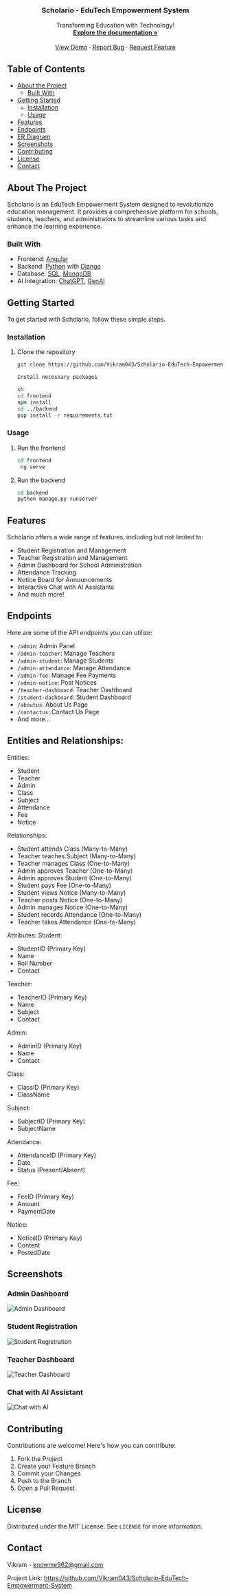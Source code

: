 <!-- PROJECT LOGO -->
<p align="center">
  <h3 align="center">Scholario - EduTech Empowerment System</h3>
  <p align="center">
    Transforming Education with Technology!
    <br />
    <a href="https://sms-blog-git-main-phoenix043.vercel.app/"><strong>Explore the documentation »</strong></a>
    <br />
    <br />
    <a href="https://school-jkye.onrender.com/">View Demo</a>
    ·
    <a href="https://sms-blog-git-main-phoenix043.vercel.app/">Report Bug</a>
    ·
    <a href="https://sms-blog-git-main-phoenix043.vercel.app/">Request Feature</a>
  </p>
</p>

<!-- TABLE OF CONTENTS -->
## Table of Contents

* [About the Project](#about-the-project)
  * [Built With](#built-with)
* [Getting Started](#getting-started)
  * [Installation](#installation)
  * [Usage](#usage)
* [Features](#features)
* [Endpoints](#endpoints)
* [ER Diagram](#entities-and-relationships)  
* [Screenshots](#screenshots)
* [Contributing](#contributing)
* [License](#license)
* [Contact](#contact)

<!-- ABOUT THE PROJECT -->
## About The Project

Scholario is an EduTech Empowerment System designed to revolutionize education management. It provides a comprehensive platform for schools, students, teachers, and administrators to streamline various tasks and enhance the learning experience.

### Built With

* Frontend: [Angular](https://angular.io/)
* Backend: [Python](https://www.python.org/) with [Django](https://www.djangoproject.com/)
* Database: [SQL](https://www.sql.org/), [MongoDB](https://www.mongodb.com/)
* AI Integration: [ChatGPT](https://openai.com/), [GenAI](https://genai.com/)

<!-- GETTING STARTED -->
## Getting Started

To get started with Scholario, follow these simple steps.

### Installation

1. Clone the repository
   ```sh
   git clone https://github.com/Vikram043/Scholario-EduTech-Empowerment-System

   Install necessary packages

   sh
   cd frontend
   npm install
   cd ../backend
   pip install -r requirements.txt

### Usage

1. Run the frontend
   ```sh
   cd frontend
    ng serve


2. Run the backend
   ```sh
   cd backend
   python manage.py runserver

<!-- FEATURES -->
## Features

Scholario offers a wide range of features, including but not limited to:

- Student Registration and Management
- Teacher Registration and Management
- Admin Dashboard for School Administration
- Attendance Tracking
- Notice Board for Announcements
- Interactive Chat with AI Assistants
- And much more!

<!-- ENDPOINTS -->
## Endpoints

Here are some of the API endpoints you can utilize:

- `/admin`: Admin Panel
- `/admin-teacher`: Manage Teachers
- `/admin-student`: Manage Students
- `/admin-attendance`: Manage Attendance
- `/admin-fee`: Manage Fee Payments
- `/admin-notice`: Post Notices
- `/teacher-dashboard`: Teacher Dashboard
- `/student-dashboard`: Student Dashboard
- `/aboutus`: About Us Page
- `/contactus`: Contact Us Page
- And more...

## Entities and Relationships:

Entities:
- Student
- Teacher
- Admin
- Class
- Subject
- Attendance
- Fee
- Notice

Relationships:
- Student attends Class (Many-to-Many)
- Teacher teaches Subject (Many-to-Many)
- Teacher manages Class (One-to-Many)
- Admin approves Teacher (One-to-Many)
- Admin approves Student (One-to-Many)
- Student pays Fee (One-to-Many)
- Student views Notice (Many-to-Many)
- Teacher posts Notice (One-to-Many)
- Admin manages Notice (One-to-Many)
- Student records Attendance (One-to-Many)
- Teacher takes Attendance (One-to-Many)

Attributes:
Student:
- StudentID (Primary Key)
- Name
- Roll Number
- Contact

Teacher:
- TeacherID (Primary Key)
- Name
- Subject
- Contact

Admin:
- AdminID (Primary Key)
- Name
- Contact

Class:
- ClassID (Primary Key)
- ClassName

Subject:
- SubjectID (Primary Key)
- SubjectName

Attendance:
- AttendanceID (Primary Key)
- Date
- Status (Present/Absent)

Fee:
- FeeID (Primary Key)
- Amount
- PaymentDate

Notice:
- NoticeID (Primary Key)
- Content
- PostedDate


<!-- SCREENSHOTS -->
## Screenshots
### Admin Dashboard
![Admin Dashboard](https://yourprojectdemo.link/screenshots/admin-dashboard.png)
</br>
### Student Registration
![Student Registration](https://yourprojectdemo.link/screenshots/student-registration.png)
</br>
### Teacher Dashboard
![Teacher Dashboard](https://yourprojectdemo.link/screenshots/teacher-dashboard.png)
</br>
### Chat with AI Assistant
![Chat with AI](https://yourprojectdemo.link/screenshots/chat-with-ai.png)

<!-- CONTRIBUTING -->
## Contributing

Contributions are welcome! Here's how you can contribute:

1. Fork the Project
2. Create your Feature Branch
3. Commit your Changes
4. Push to the Branch
5. Open a Pull Request

<!-- LICENSE -->
## License

Distributed under the MIT License. See `LICENSE` for more information.

<!-- CONTACT -->
## Contact

Vikram - knowme962@gmail.com

Project Link: https://github.com/Vikram043/Scholario-EduTech-Empowerment-System


